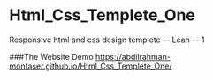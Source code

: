 # Html_Css_Templete_One
Responsive html and css design templete -- Lean -- 1

###The Website Demo
https://abdilrahman-montaser.github.io/Html_Css_Templete_One/
